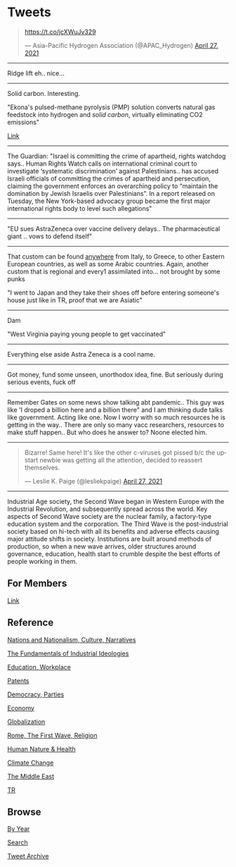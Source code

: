 # Tweets


<blockquote class="twitter-tweet"><p lang="und" dir="ltr"><a href="https://t.co/jcXWuJv329">https://t.co/jcXWuJv329</a></p>&mdash; Asia-Pacific Hydrogen Association (@APAC_Hydrogen) <a href="https://twitter.com/APAC_Hydrogen/status/1387150949915971589?ref_src=twsrc%5Etfw">April 27, 2021</a></blockquote> <script async src="https://platform.twitter.com/widgets.js" charset="utf-8"></script>

---

Ridge lift eh.. nice...

---

Solid carbon. Interesting.

"Ekona's pulsed-methane pyrolysis (PMP) solution converts natural gas
feedstock into hydrogen and *solid carbon*, virtually eliminating CO2
emissions"

[Link](https://www.newswire.ca/news-releases/ekona-power-raises-3-0-million-from-bdc-capital-to-accelerate-the-development-of-its-novel-technology-for-low-cost-clean-hydrogen-828153584.html)

---

The Guardian: "Israel is committing the crime of apartheid, rights
watchdog says.. Human Rights Watch calls on international criminal
court to investigate ‘systematic discrimination’ against
Palestinians.. has accused Israeli officials of committing the crimes
of apartheid and persecution, claiming the government enforces an
overarching policy to “maintain the domination by Jewish Israelis over
Palestinians”. In a report released on Tuesday, the New York-based
advocacy group became the first major international rights body to
level such allegations"

---

"EU sues AstraZeneca over vaccine delivery delays.. The pharmaceutical
giant .. vows to defend itself"

---

That custom can be found [anywhere](https://en.wikipedia.org/wiki/Tradition_of_removing_shoes_in_the_home_and_houses_of_worship)
from Italy, to Greece, to other Eastern European countries, as well
as some Arabic countries. Again, another custom that is regional and
every1 assimilated into... not brought by some punks 

"I went to Japan and they take their shoes off before entering
someone's house just like in TR, proof that we are Asiatic"

---

Dam

"West Virginia paying young people to get vaccinated"

---

Everything else aside Astra Zeneca is a cool name.

---

Got money, fund some unseen, unorthodox idea, fine. But seriously
during serious events, fuck off

---

Remember Gates on some news show talking abt pandemic.. This guy was
like 'I droped a billion here and a billion there" and I am thinking
dude talks like government. Acting like one. Now I worry with so much
resources he is getting in the way.. There are only so many vacc
researchers, resources to make stuff happen.. But who does he answer
to? Noone elected him.

---

<blockquote class="twitter-tweet"><p lang="en" dir="ltr">Bizarre! Same here! It&#39;s like the other c-viruses got pissed b/c the upstart newbie was getting all the attention, decided to reassert themselves.</p>&mdash; Leslie K. Paige (@lesliekpaige) <a href="https://twitter.com/lesliekpaige/status/1387169779753046019?ref_src=twsrc%5Etfw">April 27, 2021</a></blockquote> <script async src="https://platform.twitter.com/widgets.js" charset="utf-8"></script>

---

Industrial Age society, the Second Wave began in Western Europe with
the Industrial Revolution, and subsequently spread across the
world. Key aspects of Second Wave society are the nuclear family, a
factory-type education system and the corporation. The Third Wave is
the post-industrial society based on hi-tech with all its benefits and
adverse effects causing major attitude shifts in society. Institutions
are built around methods of production, so when a new wave arrives,
older structures around governance, education, health start to crumble
despite the best efforts of people working in them.

## For Members

[Link](https://thirdwave-members.herokuapp.com)

## Reference

[Nations and Nationalism, Culture, Narratives](/2013/02/nations-and-nationalism.md)

[The Fundamentals of Industrial Ideologies](/2011/04/fundamentals-of-industrial-ideologies.md)

[Education, Workplace](2017/09/education-workplace.md)

[Patents](/2018/09/patents.md)

[Democracy, Parties](/2016/11/democracy.md)

[Economy](/2018/05/economy.md)

[Globalization](/2018/09/globalization.md)

[Rome, The First Wave, Religion](/2017/12/rome.md)

[Human Nature & Health](/2020/07/human-nature.md)

[Climate Change](/2018/12/climate.md)

[The Middle East](/2019/07/middleeast.md)

[TR](../tr)

## Browse

[By Year](years.md)

[Search](search.html)

[Tweet Archive](/tweets/README.md)


